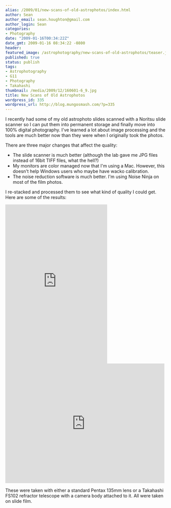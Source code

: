 ```yaml
---
alias: /2009/01/new-scans-of-old-astrophotos/index.html
author: Sean
author_email: sean.houghton@gmail.com
author_login: Sean
categories:
- Photography
date: "2009-01-16T00:34:22Z"
date_gmt: 2009-01-16 08:34:22 -0800
header:
featured_image: /astrophotography/new-scans-of-old-astrophotos/teaser.jpg
published: true
status: publish
tags:
- Astrophotography
- G11
- Photography
- Takahashi
thumbnail: /media/2009/12/160601-6_9.jpg
title: New Scans of Old Astrophotos
wordpress_id: 335
wordpress_url: http://blog.mungosmash.com/?p=335
---
```


I recently had some of my old astrophoto slides scanned with a Noritsu slide scanner so I can put them into permanent storage and finally move into 100% digital photography. I've learned a lot about image processing and the tools are much better now than they were when I originally took the photos.


There are three major changes that affect the quality:

- The slide scanner is much better (although the lab gave me JPG files instead of 16bit TIFF files, what the hell?)
- My monitors are color managed now that I'm using a Mac. However, this doesn't help Windows users who maybe have wacko calibration.
- The noise reduction software is much better. I'm using Noise Ninja on most of the film photos.

I re-stacked and processed them to see what kind of quality I could get. Here are some of the results:

<iframe src="https://www.flickr.com/photos/seanhoughton/5172597739/in/set-72157625382308835/player/" width="320" height="500" frameborder="0" allowfullscreen webkitallowfullscreen mozallowfullscreen oallowfullscreen msallowfullscreen></iframe>


<iframe src="https://www.flickr.com/photos/seanhoughton/5172597803/in/set-72157625382308835/player/" width="500" height="376" frameborder="0" allowfullscreen webkitallowfullscreen mozallowfullscreen oallowfullscreen msallowfullscreen></iframe>

These were taken with either a standard Pentax 135mm lens or a Takahashi FS102 refractor telescope with a camera body attached to it. All were taken on slide film.


